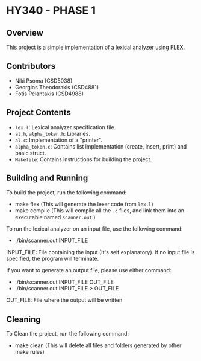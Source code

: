 # HY340 - PHASE 1

## Overview

This project is a simple implementation of a lexical analyzer using FLEX.

## Contributors

- Niki Psoma (CSD5038)
- Georgios Theodorakis (CSD4881)
- Fotis Pelantakis (CSD4988)

## Project Contents

- `lex.l`: Lexical analyzer specification file.
- `al.h`, `alpha_token.h`: Libraries.
- `al.c`: Implementation of a "printer".
- `alpha_token.c`: Contains list implementation (create, insert, print) and basic struct.
- `Makefile`: Contains instructions for building the project.

## Building and Running

To build the project, run the following command:
- make flex (This will generate the lexer code from `lex.l`)
- make compile (This will compile all the `.c` files, and link them into an executable named `scanner.out`.)

To run the lexical analyzer on an input file, use the following command:
- ./bin/scanner.out INPUT_FILE

INPUT_FILE: File containing the input (It's self explanatory). If no input file is specified, the program will terminate.

If you want to generate an output file, please use either command:
- ./bin/scanner.out INPUT_FILE OUT_FILE
- ./bin/scanner.out INPUT_FILE > OUT_FILE

OUT_FILE: File where the output will be written

## Cleaning

To Clean the project, run the following command:
- make clean (This will delete all files and folders generated by other make rules)
